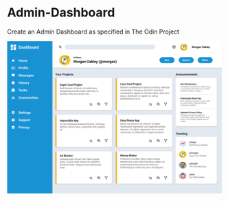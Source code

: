 # Admin-Dashboard

Create an Admin Dashboard as specified in The Odin Project

<img src="Images/dashboard-project.png" alt="image of project" width="500"/>
